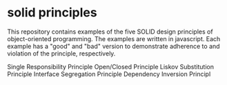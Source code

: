 # solid principles

This repository contains examples of the five SOLID design principles of object-oriented programming. The examples are written in javascript. Each example has a "good" and "bad" version to demonstrate adherence to and violation of the principle, respectively.

Single Responsibility Principle
Open/Closed Principle
Liskov Substitution Principle
Interface Segregation Principle
Dependency Inversion Principl
